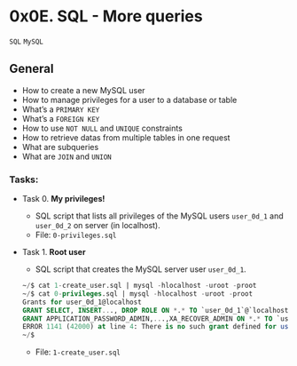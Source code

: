 # 0x0E. SQL - More queries
`SQL` `MySQL`

## General
* How to create a new MySQL user
* How to manage privileges for a user to a database or table
* What’s a `PRIMARY KEY`
* What’s a `FOREIGN KEY`
* How to use `NOT NULL` and `UNIQUE` constraints
* How to retrieve datas from multiple tables in one request
* What are subqueries
* What are `JOIN` and `UNION`

### Tasks:
+ Task 0. **My privileges!**
  * SQL script that lists all privileges of the MySQL users `user_0d_1` and `user_0d_2` on server (in localhost).
  * File: `0-privileges.sql`

+ Task 1. **Root user**
  * SQL script that creates the MySQL server user `user_0d_1`.
  ```sql
  ~/$ cat 1-create_user.sql | mysql -hlocalhost -uroot -proot
  ~/$ cat 0-privileges.sql | mysql -hlocalhost -uroot -proot
  Grants for user_0d_1@localhost
  GRANT SELECT, INSERT..., DROP ROLE ON *.* TO `user_0d_1`@`localhost`
  GRANT APPLICATION_PASSWORD_ADMIN,...,XA_RECOVER_ADMIN ON *.* TO `user_0d_1`@`localhost`
  ERROR 1141 (42000) at line 4: There is no such grant defined for user 'user_0d_2' on host 'localhost'
  ~/$ 
  ```
  * File: `1-create_user.sql`

